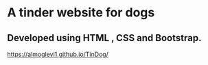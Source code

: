 # A tinder website for dogs 
## Developed using HTML , CSS and Bootstrap.
https://almoglevi1.github.io/TinDog/

